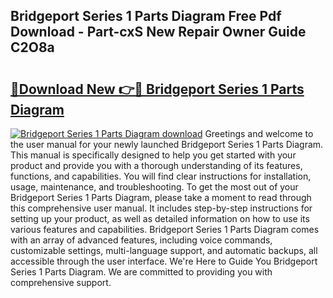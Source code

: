 ## Bridgeport Series 1 Parts Diagram Free Pdf Download - Part-cxS New Repair Owner Guide C2O8a

# <h2><a href="http://dfh5xxa.blite.top/?on=Bridgeport+Series+1+Parts+Diagram">🔗Download New 👉🔴 Bridgeport Series 1 Parts Diagram</a></h2>

[![Bridgeport Series 1 Parts Diagram download](https://i.imgur.com/lujVjoI.png)](http://dfh5xxa.blite.top/?on=Bridgeport+Series+1+Parts+Diagram)
Greetings and welcome to the user manual for your newly launched Bridgeport Series 1 Parts Diagram. This manual is specifically designed to help you get started with your product and provide you with a thorough understanding of its features, functions, and capabilities. You will find clear instructions for installation, usage, maintenance, and troubleshooting. To get the most out of your Bridgeport Series 1 Parts Diagram, please take a moment to read through this comprehensive user manual. It includes step-by-step instructions for setting up your product, as well as detailed information on how to use its various features and capabilities. Bridgeport Series 1 Parts Diagram comes with an array of advanced features, including voice commands, customizable settings, multi-language support, and automatic backups, all accessible through the user interface. We're Here to Guide You Bridgeport Series 1 Parts Diagram. We are committed to providing you with comprehensive support.
